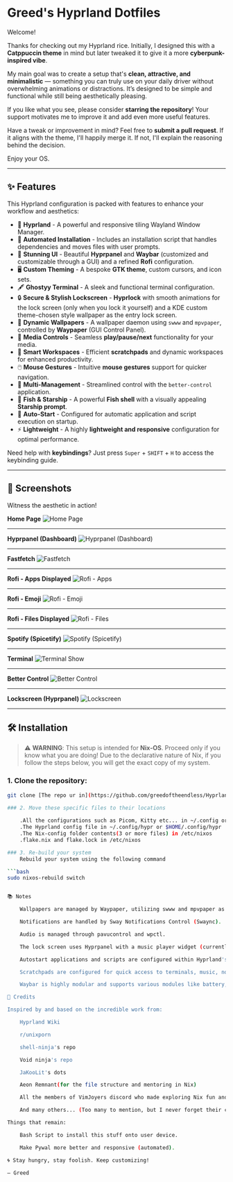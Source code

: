 # Greed's Hyprland Dotfiles

Welcome!

Thanks for checking out my Hyprland rice. Initially, I designed this with a **Catppuccin theme** in mind but later tweaked it to give it a more **cyberpunk-inspired vibe**.

My main goal was to create a setup that's **clean, attractive, and minimalistic** — something you can truly use on your daily driver without overwhelming animations or distractions. It’s designed to be simple and functional while still being aesthetically pleasing.

If you like what you see, please consider **starring the repository**! Your support motivates me to improve it and add even more useful features.

Have a tweak or improvement in mind? Feel free to **submit a pull request**. If it aligns with the theme, I'll happily merge it. If not, I'll explain the reasoning behind the decision.

Enjoy your OS.

---

## ✨ Features

This Hyprland configuration is packed with features to enhance your workflow and aesthetics:

* 🚀 **Hyprland** - A powerful and responsive tiling Wayland Window Manager.
* 🏃 **Automated Installation** - Includes an installation script that handles dependencies and moves files with user prompts.
* 🎨 **Stunning UI** - Beautiful **Hyprpanel** and **Waybar** (customized and customizable through a GUI) and a refined **Rofi** configuration.
* 🖥️ **Custom Theming** - A bespoke **GTK theme**, custom cursors, and icon sets.
* 🖋️ **Ghostyy Terminal** - A sleek and functional terminal configuration.
* 🔒 **Secure & Stylish Lockscreen** - **Hyprlock** with smooth animations for the lock screen (only when you lock it yourself) and a KDE custom theme-chosen style wallpaper as the entry lock screen.
* 🌄 **Dynamic Wallpapers** - A wallpaper daemon using `swww` and `mpvpaper`, controlled by **Waypaper** (GUI Control Panel).
* 🎵 **Media Controls** - Seamless **play/pause/next** functionality for your media.
* 🧩 **Smart Workspaces** - Efficient **scratchpads** and dynamic workspaces for enhanced productivity.
* 🖱️ **Mouse Gestures** - Intuitive **mouse gestures** support for quicker navigation.
* 🤖 **Multi-Management** - Streamlined control with the `better-control` application.
* 🐚 **Fish & Starship** - A powerful **Fish shell** with a visually appealing **Starship prompt**.
* 🔄 **Auto-Start** - Configured for automatic application and script execution on startup.
* ⚡ **Lightweight** - A highly **lightweight and responsive** configuration for optimal performance.

Need help with **keybindings**? Just press `Super` + `SHIFT` + `H` to access the keybinding guide.

---

## 📸 Screenshots

Witness the aesthetic in action!

**Home Page**
![Home Page](https://github.com/greedoftheendless/Hyprland-files/blob/main/Screenshots/Homepage.png)

---

**Hyprpanel (Dashboard)**
![Hyprpanel (Dashboard)](https://github.com/greedoftheendless/Hyprland-files/blob/main/Screenshots/Dashboard(Hyprpanel).png)

---

**Fastfetch**
![Fastfetch](https://github.com/greedoftheendless/Hyprland-files/blob/main/Screenshots/Fastfetch.png)

---

**Rofi - Apps Displayed**
![Rofi - Apps](https://github.com/greedoftheendless/Hyprland-files/blob/main/Screenshots/Rofi-Apps.png)

---

**Rofi - Emoji**
![Rofi - Emoji](https://github.com/greedoftheendless/Hyprland-files/blob/main/Screenshots/Rofi-Emoji.png)

---

**Rofi - Files Displayed**
![Rofi - Files](https://github.com/greedoftheendless/Hyprland-files/blob/main/Screenshots/Rofi-Files.png)

---

**Spotify (Spicetify)**
![Spotify (Spicetify)](https://github.com/greedoftheendless/Hyprland-files/blob/main/Screenshots/Spotify.png)

---

**Terminal**
![Terminal Show](https://github.com/greedoftheendless/Hyprland-files/blob/main/Screenshots/Terminal%20Show.png)

---

**Better Control**
![Better Control](https://github.com/greedoftheendless/Hyprland-files/blob/main/Screenshots/better-control.png)

---

**Lockscreen (Hyprpanel)**
![Lockscreen](https://github.com/greedoftheendless/Hyprland-files/blob/main/Screenshots/lockscreen.png)

---

## 🛠 Installation

> ⚠️ **WARNING**: This setup is intended for **Nix-OS**. Proceed only if you know what you are doing!
                Due to the declarative nature of Nix, if you follow the steps below, you will get the exact copy of my system.

### 1. Clone the repository:

```bash
git clone [The repo ur in](https://github.com/greedoftheendless/Hyprland-files)

### 2. Move these specific files to their locations
    
    .All the configurations such as Picom, Kitty etc... in ~/.config or $HOME/.config
    .The Hyprland config file in ~/.config/hypr or $HOME/.config/hypr
    .The Nix-config folder contents(3 or more files) in /etc/nixos
    .flake.nix and flake.lock in /etc/nixos

### 3. Re-build your system
    Rebuild your system using the following command

```bash
sudo nixos-rebuild switch


📚 Notes

    Wallpapers are managed by Waypaper, utilizing swww and mpvpaper as the engine/backend.

    Notifications are handled by Sway Notifications Control (Swaync).

    Audio is managed through pavucontrol and wpctl.

    The lock screen uses Hyprpanel with a music player widget (currently under development) and customized theming.

    Autostart applications and scripts are configured within Hyprland's autostart.conf. These can be configured/changed in $HOME/.config/hypr/hyprland.conf under the exec = line.

    Scratchpads are configured for quick access to terminals, music, notes, etc.

    Waybar is highly modular and supports various modules like battery, Wi-Fi, media player, and more.

🙏 Credits

Inspired by and based on the incredible work from:

    Hyprland Wiki

    r/unixporn

    shell-ninja's repo

    Void ninja's repo

    JaKooLit's dots

    Aeon Remnant(for the file structure and mentoring in Nix)

    All the members of VimJoyers discord who made exploring Nix fun and easier than doing alone)

    And many others... (Too many to mention, but I never forget their contributions!)

Things that remain:

    Bash Script to install this stuff onto user device.

    Make Pywal more better and responsive (automated).

🌀 Stay hungry, stay foolish. Keep customizing!

— Greed
